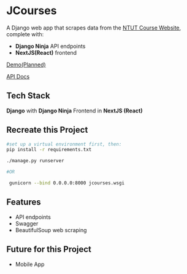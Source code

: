 # JCourses
A Django web app that scrapes data from the [NTUT Course Website](https://aps.ntut.edu.tw/course/tw/course.jsp), complete with:
- **Django Ninja** API endpoints
- **NextJS(React)** frontend

[Demo(Planned)](https://jcourses.lostmypillow.duckdns.org)


[API Docs](https://jcourses.lostmypillow.duckdns.org/api/docs)


## Tech Stack
**Django** with **Django Ninja**
Frontend in **NextJS (React)**


## Recreate this Project

```bash
#set up a virtual environment first, then:
pip install -r requirements.txt

./manage.py runserver

#OR

 gunicorn --bind 0.0.0.0:8000 jcourses.wsgi
```

## Features
- API endpoints
- Swagger
- BeautifulSoup web scraping


## Future for this Project

- Mobile App